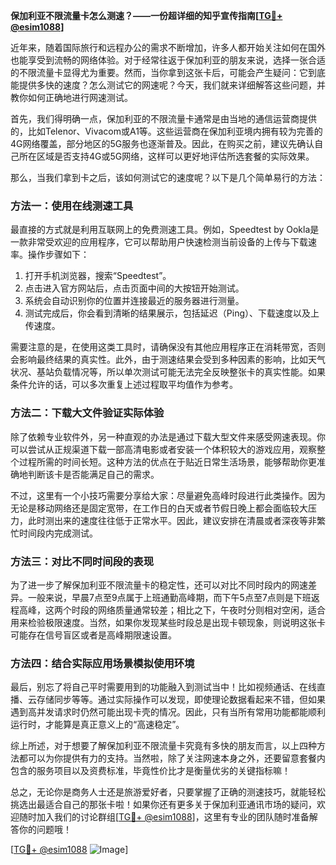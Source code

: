 **保加利亚不限流量卡怎么测速？——一份超详细的知乎宣传指南[[TG💪+ @esim1088](https://t.me/s/esim1088)]**

近年来，随着国际旅行和远程办公的需求不断增加，许多人都开始关注如何在国外也能享受到流畅的网络体验。对于经常往返于保加利亚的朋友来说，选择一张合适的不限流量卡显得尤为重要。然而，当你拿到这张卡后，可能会产生疑问：它到底能提供多快的速度？怎么测试它的网速呢？今天，我们就来详细解答这些问题，并教你如何正确地进行网速测试。

首先，我们得明确一点，保加利亚的不限流量卡通常是由当地的通信运营商提供的，比如Telenor、Vivacom或A1等。这些运营商在保加利亚境内拥有较为完善的4G网络覆盖，部分地区的5G服务也逐渐普及。因此，在购买之前，建议先确认自己所在区域是否支持4G或5G网络，这样可以更好地评估所选套餐的实际效果。

那么，当我们拿到卡之后，该如何测试它的速度呢？以下是几个简单易行的方法：

### 方法一：使用在线测速工具

最直接的方式就是利用互联网上的免费测速工具。例如，Speedtest by Ookla是一款非常受欢迎的应用程序，它可以帮助用户快速检测当前设备的上传与下载速率。操作步骤如下：

1. 打开手机浏览器，搜索“Speedtest”。
2. 点击进入官方网站后，点击页面中间的大按钮开始测试。
3. 系统会自动识别你的位置并连接最近的服务器进行测量。
4. 测试完成后，你会看到清晰的结果展示，包括延迟（Ping）、下载速度以及上传速度。

需要注意的是，在使用这类工具时，请确保没有其他应用程序正在消耗带宽，否则会影响最终结果的真实性。此外，由于测速结果会受到多种因素的影响，比如天气状况、基站负载情况等，所以单次测试可能无法完全反映整张卡的真实性能。如果条件允许的话，可以多次重复上述过程取平均值作为参考。

### 方法二：下载大文件验证实际体验

除了依赖专业软件外，另一种直观的办法是通过下载大型文件来感受网速表现。你可以尝试从正规渠道下载一部高清电影或者安装一个体积较大的游戏应用，观察整个过程所需的时间长短。这种方法的优点在于贴近日常生活场景，能够帮助你更准确地判断该卡是否能满足自己的需求。

不过，这里有一个小技巧需要分享给大家：尽量避免高峰时段进行此类操作。因为无论是移动网络还是固定宽带，在工作日的白天或者节假日晚上都会面临较大压力，此时测出来的速度往往低于正常水平。因此，建议安排在清晨或者深夜等非繁忙时间段内完成测试。

### 方法三：对比不同时间段的表现

为了进一步了解保加利亚不限流量卡的稳定性，还可以对比不同时段内的网速差异。一般来说，早晨7点至9点属于上班通勤高峰期，而下午5点至7点则是下班返程高峰，这两个时段的网络质量通常较差；相比之下，午夜时分则相对空闲，适合用来检验极限速度。当然，如果你发现某些时段总是出现卡顿现象，则说明这张卡可能存在信号盲区或者是高峰期限速设置。

### 方法四：结合实际应用场景模拟使用环境

最后，别忘了将自己平时需要用到的功能融入到测试当中！比如视频通话、在线直播、云存储同步等等。通过实际操作可以发现，即使理论数据看起来不错，但如果遇到高并发请求时仍然可能出现卡壳的情况。因此，只有当所有常用功能都能顺利运行时，才能算是真正意义上的“高速稳定”。

综上所述，对于想要了解保加利亚不限流量卡究竟有多快的朋友而言，以上四种方法都可以为你提供有力的支持。当然啦，除了关注网速本身之外，还要留意套餐内包含的服务项目以及资费标准，毕竟性价比才是衡量优劣的关键指标嘛！

总之，无论你是商务人士还是旅游爱好者，只要掌握了正确的测速技巧，就能轻松挑选出最适合自己的那张卡啦！如果你还有更多关于保加利亚通讯市场的疑问，欢迎随时加入我们的讨论群组[[TG💪+ @esim1088](https://t.me/s/esim1088)]，这里有专业的团队随时准备解答你的问题哦！

[[TG💪+ @esim1088](https://t.me/s/esim1088) ![Image](https://i.postimg.cc/4NQfJmqS/Snipaste-2025-05-13-00-14-12.png)]